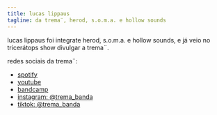 ```yaml
---
title: lucas lippaus
tagline: da trema¨, herod, s.o.m.a. e hollow sounds
---
```

lucas lippaus foi integrate herod, s.o.m.a. e hollow sounds, e já veio no tricerátops show divulgar a trema¨.

redes sociais da trema¨:

* [spotify](https://open.spotify.com/artist/40m8fndgjli1LIAPjn2VDV)
* [youtube](https://www.youtube.com/channel/UCGMGSWLtl9pnIeDiZSLMM0Q/featured)
* [bandcamp](https://tremabanda.bandcamp.com/)
* [instagram: @trema_banda](https://www.instagram.com/trema_banda/)
* [tiktok: @trema_banda](https://www.tiktok.com/@trema_banda)